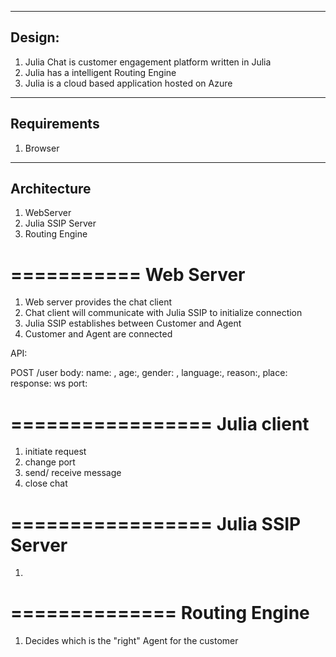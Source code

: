 -------
Design:
-------

1) Julia Chat is customer engagement platform written in Julia
2) Julia has a intelligent Routing Engine
3) Julia is a cloud based application hosted on Azure


------------
Requirements
------------
1) Browser


------------
Architecture
------------
1) WebServer
2) Julia SSIP Server
3) Routing Engine


===========
Web Server
===========
1) Web server provides the chat client
2) Chat client will communicate with Julia SSIP to initialize connection
3) Julia SSIP establishes between Customer and Agent
4) Customer and Agent are connected

API:

POST /user 
body:
    name: , age:, gender: , language:, reason:, place:
response:
    ws port:


=================
Julia client
=================
1) initiate request
2) change port
3) send/ receive message
4) close chat

=================
Julia SSIP Server
=================
1) 



==============
Routing Engine
==============
1) Decides which is the "right" Agent for the customer

